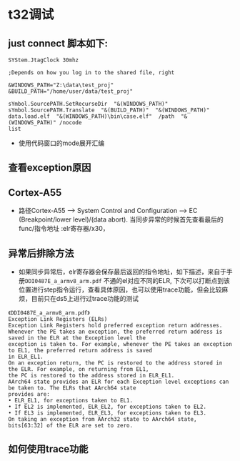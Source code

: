 # t32调试

## just connect 脚本如下:  
```connect.cmm
SYStem.JtagClock 30mhz

;Depends on how you log in to the shared file, right

&WINDOWS_PATH="Z:\data\test_proj"
&BUILD_PATH="/home/user/data/test_proj"

sYmbol.SourcePATH.SetRecurseDir  "&(WINDOWS_PATH)"
sYmbol.SourcePATH.Translate  "&(BUILD_PATH)"  "&(WINDOWS_PATH)"
data.load.elf  "&(WINDOWS_PATH)\bin\case.elf"  /path  "&(WINDOWS_PATH)" /nocode
list
```
+ 使用代码窗口的mode展开汇编

## 查看exception原因
## Cortex-A55
+ 路径Cortex-A55 --> System Control and Configuration --> EC (Breakpoint/lower level)/(data abort). 当同步异常的时候首先查看最后的func/指令地址 :elr寄存器/x30，

## 异常后排除方法
* 如果同步异常后，elr寄存器会保存最后返回的指令地址，如下描述，来自于手册`DDI0487E_a_armv8_arm.pdf` 不通的el对应不同的ELR, 下次可以打断点到该位置进行step指令运行，查看具体原因，也可以使用trace功能，但会比较麻烦，目前只在ds5上进行过trace功能的测试
```
《DDI0487E_a_armv8_arm.pdf》
Exception Link Registers (ELRs)
Exception Link Registers hold preferred exception return addresses.
Whenever the PE takes an exception, the preferred return address is saved in the ELR at the Exception level the
exception is taken to. For example, whenever the PE takes an exception to EL1, the preferred return address is saved
in ELR_EL1.
On an exception return, the PC is restored to the address stored in the ELR. For example, on returning from EL1,
the PC is restored to the address stored in ELR_EL1.
AArch64 state provides an ELR for each Exception level exceptions can be taken to. The ELRs that AArch64 state
provides are:
• ELR_EL1, for exceptions taken to EL1.
• If EL2 is implemented, ELR_EL2, for exceptions taken to EL2.
• If EL3 is implemented, ELR_EL3, for exceptions taken to EL3.
On taking an exception from AArch32 state to AArch64 state, bits[63:32] of the ELR are set to zero.
```

## 如何使用trace功能 
